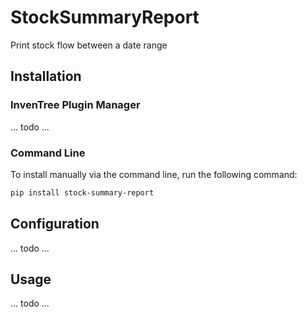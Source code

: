 # StockSummaryReport

Print stock flow between a date range

## Installation

### InvenTree Plugin Manager

... todo ...

### Command Line 

To install manually via the command line, run the following command:

```bash
pip install stock-summary-report
```

## Configuration

... todo ...

## Usage

... todo ...

